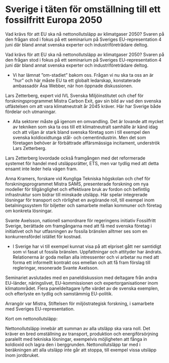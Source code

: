 # Sverige i täten för omställning till ett fossilfritt Europa 2050

Vad krävs för att EU ska nå nettonollutsläpp av klimatgaser 2050?
Svaren på den frågan stod i fokus på ett seminarium på Sveriges EU-representation 4 juni där bland annat svenska experter och industriföreträdare deltog.


Vad krävs för att EU ska nå nettonollutsläpp av klimatgaser 2050?
Svaren på den frågan stod i fokus på ett seminarium på Sveriges EU-representation 4 juni där bland annat svenska experter och industriföreträdare deltog.


- Vi har lämnat ”om-stadiet” bakom oss. Frågan vi nu ska ta oss an är "hur" och här måste EU ta ett globalt ledarskap, konstaterade ambassadör Åsa Webber, när hon öppnade diskussionen.

Lars Zetterberg, expert vid IVL Svenska Miljöinstitutet och chef för forskningsprogrammet Mistra Carbon Exit, gav sin bild av vad den svenska utfästelsen om att vara klimatneutralt år 2045 kräver. Här har Sverige både fördelar och utmaningar.

- Alla sektorer måste gå igenom en omvandling. Det är lovande att mycket av tekniken som ska ta oss till ett klimatneutralt samhälle är känd idag och att viljan är stark bland svenska företag som i till exempel den svenska koldioxidtunga stål- och cementindustrin. Men det som företagen behöver är förbättrade affärsmässiga incitament, underströk Lars Zetterberg.

Lars Zetterberg lovordade också framgången med det reformerade systemet för handel med utsläppsrätter, ETS, men var tydlig med att detta ensamt inte leder hela vägen fram.

Anna Kramers, forskare vid Kungliga Tekniska högskolan och chef för forskningsprogrammet Mistra SAMS, presenterade forskning om nya modeller för tillgänglighet och effektivare bruk av fordon och befintlig infrastruktur som bidrar till minskade utsläpp. Här spelar integrerade lösningar för transport och rörlighet en avgörande roll, till exempel inom betalningssystem för biljetter och samarbete mellan kommuner och företag om konkreta lösningar.

Svante Axelsson, nationell samordnare för regeringens initiativ Fossilfritt Sverige, berättade om framgångarna med att få med svenska företag i initiativet och hur utfasningen av fossila bränslen alltmer ses som en konkurrensfördel istället för kostnad.

- I Sverige har vi till exempel kunnat visa på att elpriset gått ner samtidigt som vi fasat ut fossila bränslen. Uppfattningar och attityder har ändrats. Relationerna är goda mellan alla intressenter och vi arbetar nu med att forma ett informellt kontrakt oss emellan och att få fram förslag till regleringar, resonerade Svante Axelsson.

Seminariet avslutades med en paneldiskussion med deltagare från andra EU-länder, näringslivet, EU-kommissionen och expertorganisationer inom klimatområdet. Flera paneldeltagare lyfte värdet av de svenska exemplen, och efterlyste en tydlig och samstämmig EU-politik.

Arrangör var Mistra, Stiftelsen för miljöstrategisk forskning, i samarbete med Sveriges EU-representation.



Kort om nettonollutsläpp:

Nettonollutsläpp innebär att summan av alla utsläpp ska vara noll. Det kräver en bred omställning av transport, produktion och energiförsörjning paralellt med tekniska lösningar, exempelvis möjligheten att fånga in koldioxid och lagra den i berggrunden. Nettonollutsläpp tar med i beräkningen att alla utsläpp inte går att stoppa, till exempel vissa utsläpp inom jordbruket.
